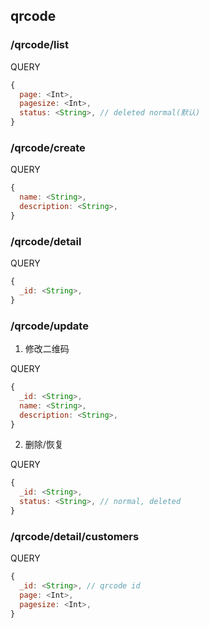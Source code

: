 
## qrcode

### /qrcode/list

QUERY
```javascript
{
  page: <Int>,
  pagesize: <Int>,
  status: <String>, // deleted normal(默认)
}
```

### /qrcode/create

QUERY

```javascript
{
  name: <String>,
  description: <String>,
}
```

### /qrcode/detail

QUERY
```javascript
{
  _id: <String>,
}
```

### /qrcode/update

1. 修改二维码

QUERY
```javascript
{
  _id: <String>,
  name: <String>,
  description: <String>,
}
```

2. 删除/恢复

QUERY
```javascript
{
  _id: <String>,
  status: <String>, // normal, deleted
}
```


### /qrcode/detail/customers

QUERY
```javascript
{
  _id: <String>, // qrcode id
  page: <Int>,
  pagesize: <Int>,
}
```
